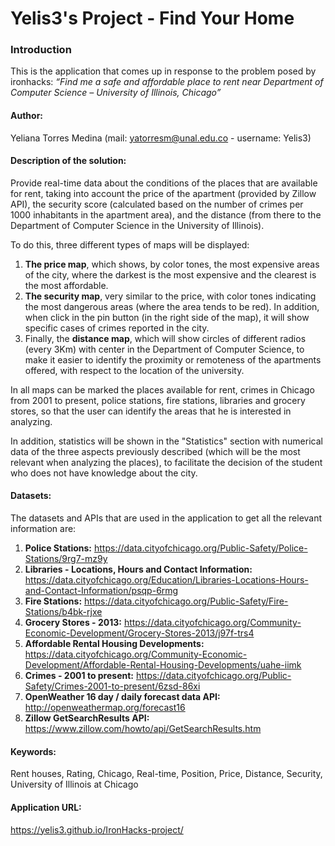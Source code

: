 # Yelis3's Project - Find Your Home

### Introduction


This is the application that comes up in response to the problem posed by ironhacks:
*_“Find me a safe and affordable place to rent near Department of Computer Science – University of Illinois, Chicago”_*

#### Author:
Yeliana Torres Medina (mail: yatorresm@unal.edu.co - username: Yelis3)   

#### Description of the solution:

Provide real-time data about the conditions of the places that are available for rent, taking into account the price of the apartment (provided by Zillow API), the security score (calculated based on the number of crimes per 1000 inhabitants in the apartment area), and the distance (from there to the Department of Computer Science in the University of Illinois).

To do this, three different types of maps will be displayed:
1. **The price map**, which shows, by color tones, the most expensive areas of the city, where the darkest is the most expensive and the clearest is the most affordable.
2. **The security map**, very similar to the price, with color tones indicating the most dangerous areas (where the area tends to be red). In addition, when click in the pin button (in the right side of the map), it will show specific cases of crimes reported in the city.
3. Finally, the **distance map**, which will show circles of different radios (every 3Km) with center in the Department of Computer Science, to make it easier to identify the proximity or remoteness of the apartments offered, with respect to the location of the university.

In all maps can be marked the places available for rent, crimes in Chicago from 2001 to present, police stations, fire stations, libraries and grocery stores, so that the user can identify the areas that he is interested in analyzing.

In addition, statistics will be shown in the "Statistics" section with numerical data of the three aspects previously described (which will be the most relevant when analyzing the places), to facilitate the decision of the student who does not have knowledge about the city.

#### Datasets:
The datasets and APIs that are used in the application to get all the relevant information are:
1. **Police Stations:** https://data.cityofchicago.org/Public-Safety/Police-Stations/9rg7-mz9y
2. **Libraries - Locations, Hours and Contact Information:** https://data.cityofchicago.org/Education/Libraries-Locations-Hours-and-Contact-Information/psqp-6rmg
3. **Fire Stations:** https://data.cityofchicago.org/Public-Safety/Fire-Stations/b4bk-rjxe
4. **Grocery Stores - 2013:** https://data.cityofchicago.org/Community-Economic-Development/Grocery-Stores-2013/j97f-trs4
5. **Affordable Rental Housing Developments:** https://data.cityofchicago.org/Community-Economic-Development/Affordable-Rental-Housing-Developments/uahe-iimk
6. **Crimes - 2001 to present:** https://data.cityofchicago.org/Public-Safety/Crimes-2001-to-present/6zsd-86xi
7. **OpenWeather 16 day / daily forecast data API:** http://openweathermap.org/forecast16
8. **Zillow GetSearchResults API:** https://www.zillow.com/howto/api/GetSearchResults.htm

#### Keywords:

Rent houses, Rating, Chicago, Real-time, Position, Price, Distance, Security, University of Illinois at Chicago

#### Application URL:

https://yelis3.github.io/IronHacks-project/
